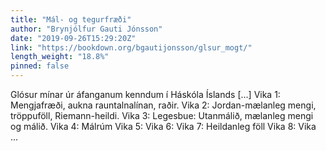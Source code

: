 ```yaml
---
title: "Mál- og tegurfræði"
author: "Brynjólfur Gauti Jónsson"
date: "2019-09-26T15:29:20Z"
link: "https://bookdown.org/bgautijonsson/glsur_mogt/"
length_weight: "18.8%"
pinned: false
---
```


Glósur mínar úr áfanganum kenndum í Háskóla Íslands [...] Vika 1: Mengjafræði, aukna rauntalnalínan, raðir. Vika 2: Jordan-mælanleg mengi, tröppuföll, Riemann-heildi. Vika 3: Legesbue: Utanmálið, mælanleg mengi og málið. Vika 4: Málrúm Vika 5: Vika 6: Vika 7: Heildanleg föll Vika 8: Vika ...
